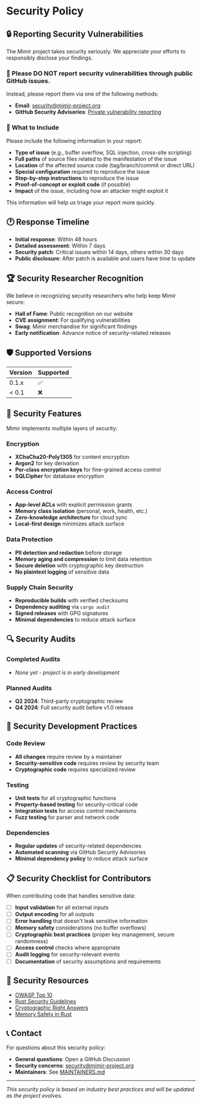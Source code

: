 # Security Policy

## 🔒 Reporting Security Vulnerabilities

The Mimir project takes security seriously. We appreciate your efforts to responsibly disclose your findings.

### 🚨 Please DO NOT report security vulnerabilities through public GitHub issues.

Instead, please report them via one of the following methods:

- **Email**: security@mimir-project.org
- **GitHub Security Advisories**: [Private vulnerability reporting](https://github.com/your-org/mimir/security/advisories/new)

### 📝 What to Include

Please include the following information in your report:

- **Type of issue** (e.g., buffer overflow, SQL injection, cross-site scripting)
- **Full paths** of source files related to the manifestation of the issue
- **Location** of the affected source code (tag/branch/commit or direct URL)
- **Special configuration** required to reproduce the issue
- **Step-by-step instructions** to reproduce the issue
- **Proof-of-concept or exploit code** (if possible)
- **Impact** of the issue, including how an attacker might exploit it

This information will help us triage your report more quickly.

## 🕐 Response Timeline

- **Initial response**: Within 48 hours
- **Detailed assessment**: Within 7 days
- **Security patch**: Critical issues within 14 days, others within 30 days
- **Public disclosure**: After patch is available and users have time to update

## 🏆 Security Researcher Recognition

We believe in recognizing security researchers who help keep Mimir secure:

- **Hall of Fame**: Public recognition on our website
- **CVE assignment**: For qualifying vulnerabilities
- **Swag**: Mimir merchandise for significant findings
- **Early notification**: Advance notice of security-related releases

## 🛡️ Supported Versions

| Version | Supported          |
| ------- | ------------------ |
| 0.1.x   | :white_check_mark: |
| < 0.1   | :x:                |

## 🔐 Security Features

Mimir implements multiple layers of security:

### Encryption
- **XChaCha20-Poly1305** for content encryption
- **Argon2** for key derivation
- **Per-class encryption keys** for fine-grained access control
- **SQLCipher** for database encryption

### Access Control
- **App-level ACLs** with explicit permission grants
- **Memory class isolation** (personal, work, health, etc.)
- **Zero-knowledge architecture** for cloud sync
- **Local-first design** minimizes attack surface

### Data Protection
- **PII detection and redaction** before storage
- **Memory aging and compression** to limit data retention
- **Secure deletion** with cryptographic key destruction
- **No plaintext logging** of sensitive data

### Supply Chain Security
- **Reproducible builds** with verified checksums
- **Dependency auditing** via `cargo audit`
- **Signed releases** with GPG signatures
- **Minimal dependencies** to reduce attack surface

## 🔍 Security Audits

### Completed Audits
- *None yet - project is in early development*

### Planned Audits
- **Q2 2024**: Third-party cryptographic review
- **Q4 2024**: Full security audit before v1.0 release

## 🚀 Security Development Practices

### Code Review
- **All changes** require review by a maintainer
- **Security-sensitive code** requires review by security team
- **Cryptographic code** requires specialized review

### Testing
- **Unit tests** for all cryptographic functions
- **Property-based testing** for security-critical code
- **Integration tests** for access control mechanisms
- **Fuzz testing** for parser and network code

### Dependencies
- **Regular updates** of security-related dependencies
- **Automated scanning** via GitHub Security Advisories
- **Minimal dependency policy** to reduce attack surface

## 📋 Security Checklist for Contributors

When contributing code that handles sensitive data:

- [ ] **Input validation** for all external inputs
- [ ] **Output encoding** for all outputs
- [ ] **Error handling** that doesn't leak sensitive information
- [ ] **Memory safety** considerations (no buffer overflows)
- [ ] **Cryptographic best practices** (proper key management, secure randomness)
- [ ] **Access control** checks where appropriate
- [ ] **Audit logging** for security-relevant events
- [ ] **Documentation** of security assumptions and requirements

## 🔗 Security Resources

- [OWASP Top 10](https://owasp.org/www-project-top-ten/)
- [Rust Security Guidelines](https://anssi-fr.github.io/rust-guide/)
- [Cryptographic Right Answers](https://latacora.micro.blog/2018/04/03/cryptographic-right-answers.html)
- [Memory Safety in Rust](https://hacks.mozilla.org/2019/01/fearless-security-memory-safety/)

## 📞 Contact

For questions about this security policy:
- **General questions**: Open a GitHub Discussion
- **Security concerns**: security@mimir-project.org
- **Maintainers**: See [MAINTAINERS.md](MAINTAINERS.md)

---

*This security policy is based on industry best practices and will be updated as the project evolves.* 
